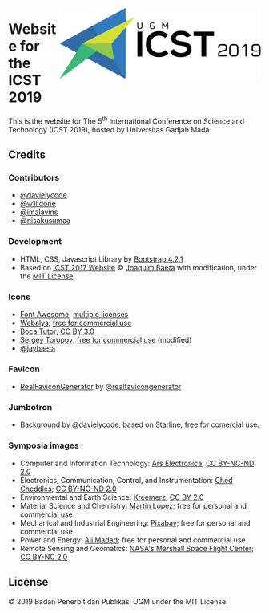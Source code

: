 <a href="http://icst.ugm.ac.id/2019/"><img src="https://github.com/bppugm/icst-2019/blob/master/images/logos/logo.svg" height="142px" align="right"></a>

# Website for the ICST 2019

This is the website for The 5<sup>th</sup> International Conference on Science and Technology (ICST 2019), hosted by Universitas Gadjah Mada.

## Credits

### Contributors

+ [@davieiycode](https://github.com/davieiycode)
+ [@w1lldone](https://github.com/w1lldone)
+ [@imalavins](https://github.com/imalavins)
+ [@nisakusumaa](https://github.com/nisakusumaa)

### Development

+ HTML, CSS, Javascript Library by [Bootstrap 4.2.1](https://getbootstrap.com/docs/4.2/)
+ Based on [ICST 2017 Website](https://github.com/jaybaeta/icst-2017) © [Joaquim Baeta](https://github.com/jaybaeta/) with modification, under the [MIT License](https://github.com/jaybaeta/icst-2017/blob/master/LICENSE.md)

### Icons

+ [Font Awesome](http://fontawesome.io); [multiple licenses](http://fontawesome.io/license/)
+ [Webalys](https://www.iconfinder.com/webalys); [free for commercial use](https://www.iconfinder.com/iconsets/kameleon-free-pack-rounded)
+ [Boca Tutor](https://www.iconfinder.com/bocatutor); [CC BY 3.0](https://creativecommons.org/licenses/by/3.0/)
+ [Sergey Toropov](https://www.iconfinder.com/Sergt); [free for commercial use](https://www.iconfinder.com/iconsets/file-extension-3) (modified)
+ [@jaybaeta](https://github.com/jaybaeta)

### Favicon

+ [RealFaviconGenerator](http://realfavicongenerator.net/) by [@realfavicongenerator](https://github.com/realfavicongenerator)

### Jumbotron

+ Background by [@davieiycode](https://github.com/davieiycode), based on [Starline](https://www.freepik.com/free-vector/halftone-texture-frame-with-text-space_2543378.htm); free for comercial use.


### Symposia images

+ Computer and Information Technology: [Ars Electronica](https://flic.kr/p/NLBeFd); [CC BY-NC-ND 2.0](https://creativecommons.org/licenses/by-nc-nd/2.0/)
+ Electronics, Communication, Control, and Instrumentation: [Ched Cheddles](https://flic.kr/p/9773UW); [CC BY-NC-ND 2.0](https://creativecommons.org/licenses/by-nc-nd/2.0/)
+ Environmental and Earth Science: [Kreemerz](https://flic.kr/p/27f3hV5); [CC BY 2.0](https://creativecommons.org/licenses/by/2.0/)
+ Material Science and Chemistry: [Martin Lopez](https://www.pexels.com/photo/two-test-tubes-954585/); free for personal and commercial use
+ Mechanical and Industrial Engineering: [Pixabay](https://www.pexels.com/photo/gray-and-gold-steel-gears-159275/); free for personal and commercial use
+ Power and Energy: [Ali Madad](https://www.pexels.com/photo/people-in-boat-near-water-dam-1259924/); free for personal and commercial use
+ Remote Sensing and Geomatics: [NASA's Marshall Space Flight Center](https://flic.kr/p/UyzZWb); [CC BY-NC 2.0](https://creativecommons.org/licenses/by-nc/2.0/)


## License

© 2019 Badan Penerbit dan Publikasi UGM under the MIT License.
